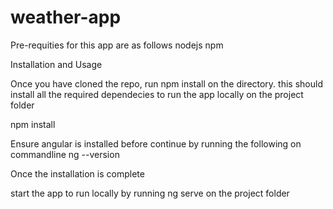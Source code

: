# weather-app
Pre-requities for this app are as follows
  nodejs
  npm
  

Installation and Usage

Once you have cloned the repo, run npm install on the directory. this should install all the required dependecies to run the app locally on the project folder

npm install 

Ensure angular is installed before continue by running the following on commandline 
ng --version

Once the installation is complete

start the app to run locally by running ng serve on the project folder